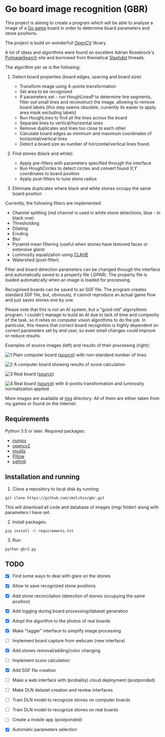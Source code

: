 # Go board image recognition (GBR)

This project is aiming to create a program which will be able to analyse a image of a [Go game](https://en.wikipedia.org/wiki/Go_(game)) board in order to determine board parameters and stone positions.

The project is build on wonderfull [OpenCV](https://opencv.org/) library.

A lot of ideas and algorithms were found on excellent Adrian Rosebrock's [PyImageSearch](https://www.pyimagesearch.com/) site and borrowed from thematical [Slashdot](https://stackoverflow.com/questions/tagged/opencv) threads.

The algorithm per se is the following:

1. Detect board properties (board edges, spacing and board size):
    * Transform image using 4-points transformation
    * Set area to be recognized
    * If parameters set - run HoughLinesP to determine line segments, filter out small lines and reconstruct the image, allowing to remove board labels (this step seems obsolete, currently its easier to apply area mask excluding labels)
    * Run HoughLines to find all the lines across the board
    * Separate lines to vertical/horizontal ones
    * Remove duplicates and lines too close to each other
    * Calculate board edges as minimum and maximum coordinates of horizontal/vertical lines
    * Detect a board size as number of horizontal/vertical lines found.

2. Find stones (black and white):
    * Apply pre-filters with parameters specified through the interface
    * Run HoughCircles to detect circles and convert found X,Y coordinates to board position
    * Apply post-filters to tune stone radius

3. Eliminate duplicates where black and white stones occupy the same board position

Currently, the following filters are implemented:
  * Channel splitting (red channel is used in white stone detections, blue - in black one)
  * Thresholding
  * Dilating
  * Eroding
  * Blur
  * Pyramid mean filtering (useful when stones have textured faces or extensive glare)
  * Luminosity equalization using [CLAHE](http://books.google.com.au/books?hl=en&lr=&id=CCqzMm_-WucC&oi=fnd&pg=PR11&dq=Contrast%20Limited%20Adaptive%20Histogram%20Equalization%20Graphics%20Gems%20IV&ots=mtft15JJbl&sig=acQg6XLt7jzqR0MjO6sYUa0Sjtc#v=onepage&q=Contrast%20Limited%20Adaptive%20Histogram%20Equalization%20Graphics%20Gems%20IV&f=false)
  * Watershed (post-filter).

Filter and board detection parameters can be changed through the interface and automatically saved to a property file (.GPAR). The property file is loaded automatically when an image is loaded for processing.

Recognised boards can be saved to an SGF file. The program creates standard SGF file, but, obviously, it cannot reproduce an actual game flow and just saves stones one by one.

Please note that this is not an AI system, but a "good old" algorythmic program. I couldn't manage to build an AI due to lack of time and compexity of the task, so it relies on computer vision algorithms to do the job. In particular, this means that correct board recognition is highly dependent on correct parameters set by end user, so even small changes could improve or reduce results.

Examples of source images (left) and results of their processing (right):

![1](../master/demo/screen_1.png)
Plain computer board ([source](https://senseis.xmp.net/diagrams/5/f5577987ee77807acfcfb4ed125f38eb.png)) with non-standard number of lines

![2](../master/demo/screen_13.png)
A computer board showing results of score calculation

![3](../master/demo/screen_8.png)
Real board ([source](https://www.theverge.com/2016/3/8/11178462/google-deepmind-go-challenge-ai-vs-lee-sedol))

![4](../master/demo/screen_47.png)
Real board ([source](https://images.app.goo.gl/tXP2Yp9GBajHgJEr9)) with 4-points transformation and luminosity normalization applied

More images are available at [img](../master/img) directory. All of them are either taken from my games or found on the Internet.

## Requirements

Python 3.5 or later. Required packages:

* [numpy](https://numpy.org/)
* [opencv2](https://opencv.org/)
* [imutils](https://github.com/jrosebr1/imutils)
* [Pillow](https://python-pillow.org/)
* [sgfmill](https://mjw.woodcraft.me.uk/sgfmill/)

## Installation and running

1. Clone a repository to local disk by running:

```console
git clone https://github.com/skolchin/gbr.git
```

This will download all code and database of images (img/ folder) along with parameters I have set.

2. Install packages:

```console
pip install -r requirements.txt
```

3. Run:

```console
python gbr2.py
```


## TODO

- [x] Find some ways to deal with glare on the stones

- [x] Allow to save recognized stone positions

- [x] Add stone reconcilation (detection of stones occupying the same position)

- [x] Add logging during board processing/dataset generation

- [x] Adopt the algorithm to the photos of real boards

- [x] Make "tagger" interface to simplify image processing

- [ ] Implement board capture from webcam (new interface)

- [X] Add stones removal/adding/color changing

- [ ] Implement score calculation

- [x] Add SGF file creation

- [ ] Make a web interface with (probably) cloud deployment (postponded)

- [ ] Make DLN dataset creation and review interfaces

- [ ] Train DLN model to recognize stones on computer boards

- [ ] Train DLN model to recognize stones on real boards

- [ ] Create a mobile app (postponded)

- [x] Automatic parameters selection
